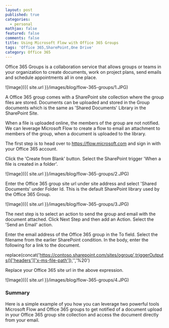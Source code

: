```yaml
---
layout: post
published: true
categories:
  - personal
mathjax: false
featured: false
comments: false
title: Using Microsoft Flow with Office 365 Groups
tags: 'Office 365,SharePoint,One Drive'
category: Office 365
---
```


Office 365 Groups is a collaboration service that allows groups or teams in your organization to create documents, work on project plans, send emails and schedule appointments all in one place.

![Image]({{ site.url }}/images/blog/flow-365-groups/1.JPG)

A Office 365 group comes with a SharePoint site collection where the group files are stored. Documents can be uploaded and stored in the Group documents which is the same as 'Shared Documents' Library in the SharePoint Site.

When a file is uploaded online, the members of the group are not notified. We can leverage Microsoft Flow to create a flow to email an attachment to members of the group, when a document is uploaded to the library.

The first step is to head over to https://flow.microsoft.com and sign in with your Office 365 account.

Click the 'Create from Blank' button. Select the SharePoint trigger 'When a file is created in a folder'.

![Image]({{ site.url }}/images/blog/flow-365-groups/2.JPG)

Enter the Office 365 group site url under site address and select 'Shared Documents' under Folder Id. This is the default SharePoint library used by the Office 365 Group.

![Image]({{ site.url }}/images/blog/flow-365-groups/3.JPG)

The next step is to select an action to send the group and email with the document attached. Click Next Step and then add an Action. Select the 'Send an Email' action.

Enter the email address of the Office 365 group in the To field. Select the filename from the earlier SharePoint condition. In the body, enter the following for a link to the document.

replace(concat('https://contoso.sharepoint.com/sites/ogroup',triggerOutputs()['headers']['x-ms-file-path']),'','%20')

Replace your Office 365 site url in the above expression.

![Image]({{ site.url }}/images/blog/flow-365-groups/4.JPG)


### Summary

Here is a simple example of you how you can leverage two powerful tools Microsoft Flow and Office 365 groups to get notified of a document upload in your Office 365 group site collection and access the document directly from your email.
